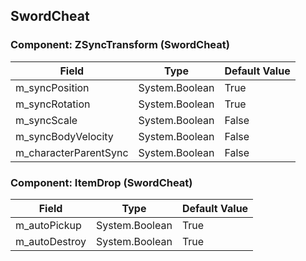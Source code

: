 ## SwordCheat

### Component: ZSyncTransform (SwordCheat)

|Field|Type|Default Value|
|---|---|---|
|m_syncPosition|System.Boolean|True|
|m_syncRotation|System.Boolean|True|
|m_syncScale|System.Boolean|False|
|m_syncBodyVelocity|System.Boolean|False|
|m_characterParentSync|System.Boolean|False|

### Component: ItemDrop (SwordCheat)

|Field|Type|Default Value|
|---|---|---|
|m_autoPickup|System.Boolean|True|
|m_autoDestroy|System.Boolean|True|

